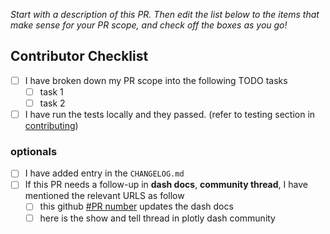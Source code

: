*Start with a description of this PR. Then edit the list below to the items that make sense for your PR scope, and check off the boxes as you go!*

## Contributor Checklist

- [ ] I have broken down my PR scope into the following TODO tasks
   -  [ ] task 1
   -  [ ] task 2
- [ ] I have run the tests locally and they passed. (refer to testing section in [contributing](CONTRIBUTING.md))

### optionals

- [ ] I have added entry in the `CHANGELOG.md`
- [ ] If this PR needs a follow-up in **dash docs**, **community thread**, I have mentioned the relevant URLS as follow
    -  [ ] this github [#PR number]() updates the dash docs
    -  [ ] here is the show and tell thread in plotly dash community 

